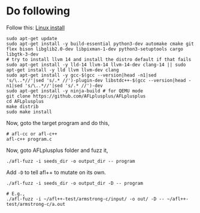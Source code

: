 # Do following
Follow this: [Linux install](https://github.com/AFLplusplus/AFLplusplus/blob/stable/docs/INSTALL.md#linux-on-x86)
```
sudo apt-get update
sudo apt-get install -y build-essential python3-dev automake cmake git flex bison libglib2.0-dev libpixman-1-dev python3-setuptools cargo libgtk-3-dev
# try to install llvm 14 and install the distro default if that fails
sudo apt-get install -y lld-14 llvm-14 llvm-14-dev clang-14 || sudo apt-get install -y lld llvm llvm-dev clang
sudo apt-get install -y gcc-$(gcc --version|head -n1|sed 's/\..*//'|sed 's/.* //')-plugin-dev libstdc++-$(gcc --version|head -n1|sed 's/\..*//'|sed 's/.* //')-dev
sudo apt-get install -y ninja-build # for QEMU mode
git clone https://github.com/AFLplusplus/AFLplusplus
cd AFLplusplus
make distrib
sudo make install
```

Now, goto the target program and do this,
```
# afl-cc or afl-c++
afl-c++ program.c
```

Now, goto AFLplusplus folder and fuzz it,
```
./afl-fuzz -i seeds_dir -o output_dir -- program
```

Add `-D` to tell afl++ to mutate on its own.
```
./afl-fuzz -i seeds_dir -o output_dir -D -- program

# E.g.,
./afl-fuzz -i ~/afl++-test/armstrong-c/input/ -o out/ -D -- ~/afl++-test/armstrong-c/a.out
```

